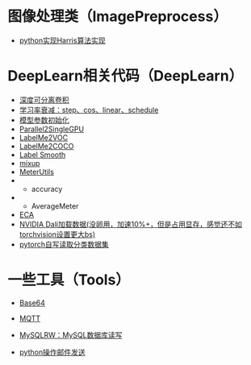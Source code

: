 # 图像处理类（ImagePreprocess）

- [python实现Harris算法实现](https://github.com/thgpddl/CodeHub/blob/main/ImagePreprocess/Harris%E7%AE%97%E6%B3%95%E5%AE%9E%E7%8E%B0.py)

# DeepLearn相关代码（DeepLearn）
- [深度可分离卷积](https://github.com/thgpddl/CodeHub/blob/main/Pytorches/DepthwiseSeparableConvolution.py)
- [学习率衰减：step、cos、linear、schedule](https://github.com/thgpddl/CodeHub/blob/main/DeepLearn/lr_decay.py)
- [模型参数初始化](https://github.com/thgpddl/CodeHub/blob/main/DeepLearn/_initialize_weights.py)
- [Parallel2SingleGPU](https://github.com/thgpddl/CodeHub/blob/main/DeepLearn/Parallel2SingleGPU)
- [LabelMe2VOC](https://github.com/thgpddl/CodeHub/blob/main/DeepLearn/LabelMe2VOC.py)
- [LabelMe2COCO](https://github.com/thgpddl/CodeHub/blob/main/DeepLearn/LabelMe2COCO.py)
- [Label Smooth](https://github.com/thgpddl/CodeHub/blob/main/DeepLearn/labelsmoothingcrossentropy.py)
- [mixup](https://github.com/thgpddl/CodeHub/blob/main/DeepLearn/mixup.py)
- [MeterUtils](https://github.com/thgpddl/CodeHub/blob/main/DeepLearn/MeterUtils.py)
- - accuracy
- - AverageMeter
- [ECA](https://github.com/thgpddl/CodeHub/blob/main/DeepLearn/ECA.py)
- [NVIDIA Dali加载数据(没卵用，加速10%+，但是占用显存，感觉还不如torchvision设置更大bs)](https://github.com/thgpddl/CodeHub/blob/main/DeepLearn/dalidataset.py)
- [pytorch自写读取分类数据集](https://github.com/thgpddl/CodeHub/blob/main/DeepLearn/cdataloader.py)


# 一些工具（Tools）
- [Base64](https://github.com/thgpddl/CodeHub/tree/main/Tools/Base64)

- [MQTT](https://github.com/thgpddl/CodeHub/tree/main/Tools/MQTT)

- [MySQLRW：MySQL数据库读写](https://github.com/thgpddl/CodeHub/tree/main/Tools/MySQLRW)

- [python操作邮件发送](https://github.com/thgpddl/CodeHub/tree/main/Tools/email)

